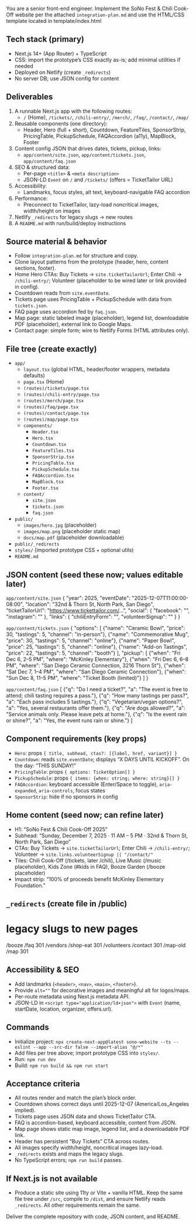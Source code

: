 You are a senior front-end engineer. Implement the SoNo Fest & Chili Cook-Off website per the attached `integration-plan.md` and use the HTML/CSS template located in template/index.html

## Tech stack (primary)
- Next.js 14+ (App Router) + TypeScript
- CSS: import the prototype’s CSS exactly as-is; add minimal utilities if needed
- Deployed on Netlify (create `_redirects`)
- No server DB; use JSON config for content

## Deliverables
1) A runnable Next.js app with the following routes:
   - `/` (Home), `/tickets/`, `/chili-entry/`, `/merch/`, `/faq/`, `/contact/`, `/map/`
2) Reusable components (one directory):
   - Header, Hero (full + short), Countdown, FeatureTiles, SponsorStrip,
     PricingTable, PickupSchedule, FAQAccordion (a11y), MapBlock, Footer
3) Content config JSON that drives dates, tickets, pickup, links:
   - `app/content/site.json`, `app/content/tickets.json`, `app/content/faq.json`
4) SEO & structured data:
   - Per-page `<title>` & `<meta description>`
   - JSON-LD `Event` on `/` and `/tickets/` (offers = TicketTailor URL)
5) Accessibility:
   - Landmarks, focus styles, alt text, keyboard-navigable FAQ accordion
6) Performance:
   - Preconnect to TicketTailor, lazy-load noncritical images, width/height on images
7) Netlify `_redirects` for legacy slugs → new routes
8) A `README.md` with run/build/deploy instructions

## Source material & behavior
- Follow `integration-plan.md` for structure and copy.
- Clone layout patterns from the prototype (header, hero, content sections, footer).
- Home Hero CTAs: Buy Tickets → `site.ticketTailorUrl`; Enter Chili → `/chili-entry/`; Volunteer (placeholder to be wired later or link provided in config).
- Countdown reads from `site.eventDate`.
- Tickets page uses PricingTable + PickupSchedule with data from `tickets.json`.
- FAQ page uses accordion fed by `faq.json`.
- Map page: static labeled image (placeholder), legend list, downloadable PDF (placeholder), external link to Google Maps.
- Contact page: simple form; wire to Netlify Forms (HTML attributes only).

## File tree (create exactly)
- `app/`
  - `layout.tsx` (global HTML, header/footer wrappers, metadata defaults)
  - `page.tsx` (Home)
  - `(routes)/tickets/page.tsx`
  - `(routes)/chili-entry/page.tsx`
  - `(routes)/merch/page.tsx`
  - `(routes)/faq/page.tsx`
  - `(routes)/contact/page.tsx`
  - `(routes)/map/page.tsx`
  - `components/`
    - `Header.tsx`
    - `Hero.tsx`
    - `Countdown.tsx`
    - `FeatureTiles.tsx`
    - `SponsorStrip.tsx`
    - `PricingTable.tsx`
    - `PickupSchedule.tsx`
    - `FAQAccordion.tsx`
    - `MapBlock.tsx`
    - `Footer.tsx`
  - `content/`
    - `site.json`
    - `tickets.json`
    - `faq.json`
- `public/`
  - `images/hero.jpg` (placeholder)
  - `images/map.png` (placeholder static map)
  - `docs/map.pdf` (placeholder downloadable)
- `public/_redirects`
- `styles/` (imported prototype CSS + optional utils)
- `README.md`

## JSON content (seed these now; values editable later)
`app/content/site.json`
{
  "year": 2025,
  "eventDate": "2025-12-07T11:00:00-08:00",
  "location": "32nd & Thorn St, North Park, San Diego",
  "ticketTailorUrl": "https://www.tickettailor.com/...", 
  "social": { "facebook": "", "instagram": "" },
  "links": {
    "chiliEntryForm": "",
    "volunteerSignup": ""
  }
}

`app/content/tickets.json`
{
  "options": [
    {"name": "Ceramic Bowl", "price": 30, "tastings": 5, "channel": "in-person"},
    {"name": "Commemorative Mug", "price": 30, "tastings": 5, "channel": "online"},
    {"name": "Paper Bowl", "price": 25, "tastings": 5, "channel": "online"},
    {"name": "Add-on Tastings", "price": 22, "tastings": 5, "channel": "booth"}
  ],
  "pickup": [
    {"when": "Fri Dec 6, 2–5 PM", "where": "McKinley Elementary"},
    {"when": "Fri Dec 6, 6–8 PM", "where": "San Diego Ceramic Connection, 3216 Thorn St"},
    {"when": "Sat Dec 7, 1–4 PM", "where": "San Diego Ceramic Connection"},
    {"when": "Sun Dec 8, 11–5 PM", "where": "Ticket Booth (limited)"}
  ]
}

`app/content/faq.json`
[
  {"q": "Do I need a ticket?", "a": "The event is free to attend; chili tasting requires a pass."},
  {"q": "How many tastings per pass?", "a": "Each pass includes 5 tastings."},
  {"q": "Vegetarian/vegan options?", "a": "Yes, several restaurants offer them."},
  {"q": "Are dogs allowed?", "a": "Service animals only. Please leave pets at home."},
  {"q": "Is the event rain or shine?", "a": "Yes, the event runs rain or shine."}
]

## Component requirements (key props)
- `Hero`: props `{ title, subhead, ctas?: [{label, href, variant}] }`
- `Countdown`: reads `site.eventDate`; displays “X DAYS UNTIL KICKOFF”. On the day: “THIS SUNDAY!” 
- `PricingTable`: props `{ options: TicketOption[] }`
- `PickupSchedule`: props `{ items: {when: string; where: string}[] }`
- `FAQAccordion`: keyboard accessible (Enter/Space to toggle), `aria-expanded`, `aria-controls`, focus states
- `SponsorStrip`: hide if no sponsors in config

## Home content (seed now; can refine later)
- H1: “SoNo Fest & Chili Cook-Off 2025”
- Subhead: “Sunday, December 7, 2025 · 11 AM – 5 PM · 32nd & Thorn St, North Park, San Diego”
- CTAs: Buy Tickets → `site.ticketTailorUrl`; Enter Chili → `/chili-entry/`; Volunteer → `site.links.volunteerSignup || "/contact/"`
- Tiles: Chili Cook-Off (/tickets, later /chili), Live Music (/music placeholder), Kids Zone (#kids in FAQ), Booze Garden (/booze placeholder)
- Impact strip: “100% of proceeds benefit McKinley Elementary Foundation.”

## `_redirects` (create file in /public)
# legacy slugs to new pages
/booze      /faq   301
/vendors    /shop-eat 301
/volunteers /contact 301
/map-old    /map   301

## Accessibility & SEO
- Add landmarks (`<header>`, `<nav>`, `<main>`, `<footer>`).
- Provide `alt=""` for decorative images and meaningful alt for logos/maps.
- Per-route metadata using Next.js metadata API.
- JSON-LD in `<script type="application/ld+json">` with `Event` (name, startDate, location, organizer, offers.url).

## Commands
- Initialize project: `npx create-next-app@latest sono-website --ts --eslint --app --src-dir false --import-alias "@/*"`
- Add files per tree above; import prototype CSS into `styles/`.
- Run: `npm run dev`
- Build: `npm run build && npm run start`

## Acceptance criteria
- All routes render and match the plan’s block order.
- Countdown shows correct days until 2025-12-07 (America/Los_Angeles implied).
- Tickets page uses JSON data and shows TicketTailor CTA.
- FAQ is accordion-based, keyboard accessible, content from JSON.
- Map page shows static map image, legend list, and a downloadable PDF link.
- Header has persistent “Buy Tickets” CTA across routes.
- All images specify width/height, noncritical images lazy-load.
- `_redirects` exists and maps the legacy slugs.
- No TypeScript errors; `npm run build` passes.

## If Next.js is not available
- Produce a static site using 11ty or Vite + vanilla HTML. Keep the same file tree under `/src`, compile to `/dist`, and ensure Netlify reads `_redirects`. All other requirements remain the same.

Deliver the complete repository with code, JSON content, and README.
